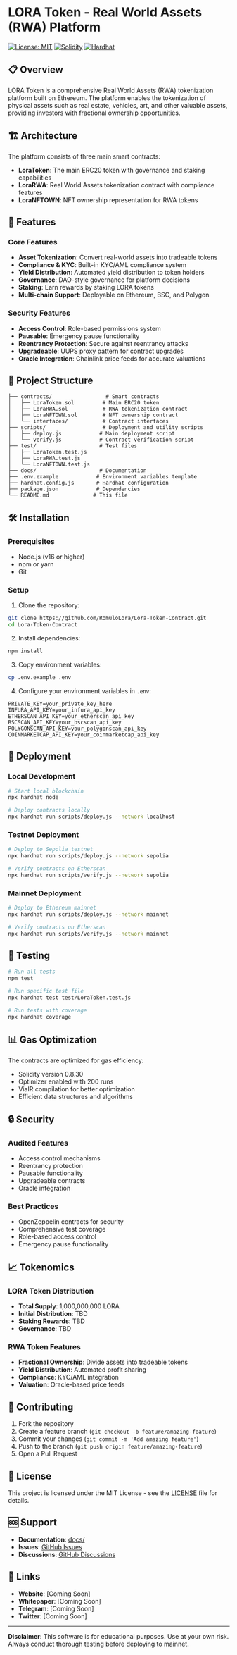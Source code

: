 # LORA Token - Real World Assets (RWA) Platform

[![License: MIT](https://img.shields.io/badge/License-MIT-yellow.svg)](https://opensource.org/licenses/MIT)
[![Solidity](https://img.shields.io/badge/Solidity-0.8.30-blue.svg)](https://soliditylang.org/)
[![Hardhat](https://img.shields.io/badge/Hardhat-Enabled-orange.svg)](https://hardhat.org/)

## 📋 Overview

LORA Token is a comprehensive Real World Assets (RWA) tokenization platform built on Ethereum. The platform enables the tokenization of physical assets such as real estate, vehicles, art, and other valuable assets, providing investors with fractional ownership opportunities.

## 🏗️ Architecture

The platform consists of three main smart contracts:

- **LoraToken**: The main ERC20 token with governance and staking capabilities
- **LoraRWA**: Real World Assets tokenization contract with compliance features
- **LoraNFTOWN**: NFT ownership representation for RWA tokens

## 🚀 Features

### Core Features
- **Asset Tokenization**: Convert real-world assets into tradeable tokens
- **Compliance & KYC**: Built-in KYC/AML compliance system
- **Yield Distribution**: Automated yield distribution to token holders
- **Governance**: DAO-style governance for platform decisions
- **Staking**: Earn rewards by staking LORA tokens
- **Multi-chain Support**: Deployable on Ethereum, BSC, and Polygon

### Security Features
- **Access Control**: Role-based permissions system
- **Pausable**: Emergency pause functionality
- **Reentrancy Protection**: Secure against reentrancy attacks
- **Upgradeable**: UUPS proxy pattern for contract upgrades
- **Oracle Integration**: Chainlink price feeds for accurate valuations

## 📁 Project Structure

```
├── contracts/                 # Smart contracts
│   ├── LoraToken.sol         # Main ERC20 token
│   ├── LoraRWA.sol           # RWA tokenization contract
│   ├── LoraNFTOWN.sol        # NFT ownership contract
│   └── interfaces/           # Contract interfaces
├── scripts/                  # Deployment and utility scripts
│   ├── deploy.js            # Main deployment script
│   └── verify.js            # Contract verification script
├── test/                    # Test files
│   ├── LoraToken.test.js
│   ├── LoraRWA.test.js
│   └── LoraNFTOWN.test.js
├── docs/                    # Documentation
├── .env.example            # Environment variables template
├── hardhat.config.js       # Hardhat configuration
├── package.json            # Dependencies
└── README.md              # This file
```

## 🛠️ Installation

### Prerequisites
- Node.js (v16 or higher)
- npm or yarn
- Git

### Setup
1. Clone the repository:
```bash
git clone https://github.com/RomuloLora/Lora-Token-Contract.git
cd Lora-Token-Contract
```

2. Install dependencies:
```bash
npm install
```

3. Copy environment variables:
```bash
cp .env.example .env
```

4. Configure your environment variables in `.env`:
```env
PRIVATE_KEY=your_private_key_here
INFURA_API_KEY=your_infura_api_key
ETHERSCAN_API_KEY=your_etherscan_api_key
BSCSCAN_API_KEY=your_bscscan_api_key
POLYGONSCAN_API_KEY=your_polygonscan_api_key
COINMARKETCAP_API_KEY=your_coinmarketcap_api_key
```

## 🚀 Deployment

### Local Development
```bash
# Start local blockchain
npx hardhat node

# Deploy contracts locally
npx hardhat run scripts/deploy.js --network localhost
```

### Testnet Deployment
```bash
# Deploy to Sepolia testnet
npx hardhat run scripts/deploy.js --network sepolia

# Verify contracts on Etherscan
npx hardhat run scripts/verify.js --network sepolia
```

### Mainnet Deployment
```bash
# Deploy to Ethereum mainnet
npx hardhat run scripts/deploy.js --network mainnet

# Verify contracts on Etherscan
npx hardhat run scripts/verify.js --network mainnet
```

## 🧪 Testing

```bash
# Run all tests
npm test

# Run specific test file
npx hardhat test test/LoraToken.test.js

# Run tests with coverage
npx hardhat coverage
```

## 📊 Gas Optimization

The contracts are optimized for gas efficiency:
- Solidity version 0.8.30
- Optimizer enabled with 200 runs
- ViaIR compilation for better optimization
- Efficient data structures and algorithms

## 🔒 Security

### Audited Features
- Access control mechanisms
- Reentrancy protection
- Pausable functionality
- Upgradeable contracts
- Oracle integration

### Best Practices
- OpenZeppelin contracts for security
- Comprehensive test coverage
- Role-based access control
- Emergency pause functionality

## 📈 Tokenomics

### LORA Token Distribution
- **Total Supply**: 1,000,000,000 LORA
- **Initial Distribution**: TBD
- **Staking Rewards**: TBD
- **Governance**: TBD

### RWA Token Features
- **Fractional Ownership**: Divide assets into tradeable tokens
- **Yield Distribution**: Automated profit sharing
- **Compliance**: KYC/AML integration
- **Valuation**: Oracle-based price feeds

## 🤝 Contributing

1. Fork the repository
2. Create a feature branch (`git checkout -b feature/amazing-feature`)
3. Commit your changes (`git commit -m 'Add amazing feature'`)
4. Push to the branch (`git push origin feature/amazing-feature`)
5. Open a Pull Request

## 📄 License

This project is licensed under the MIT License - see the [LICENSE](LICENSE) file for details.

## 🆘 Support

- **Documentation**: [docs/](docs/)
- **Issues**: [GitHub Issues](https://github.com/RomuloLora/Lora-Token-Contract/issues)
- **Discussions**: [GitHub Discussions](https://github.com/RomuloLora/Lora-Token-Contract/discussions)

## 🔗 Links

- **Website**: [Coming Soon]
- **Whitepaper**: [Coming Soon]
- **Telegram**: [Coming Soon]
- **Twitter**: [Coming Soon]

---

**Disclaimer**: This software is for educational purposes. Use at your own risk. Always conduct thorough testing before deploying to mainnet. 